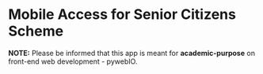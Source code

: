 # Mobile Access for Senior Citizens Scheme
**NOTE:** Please be informed that this app is meant for **academic-purpose** on front-end web development - pywebIO.

